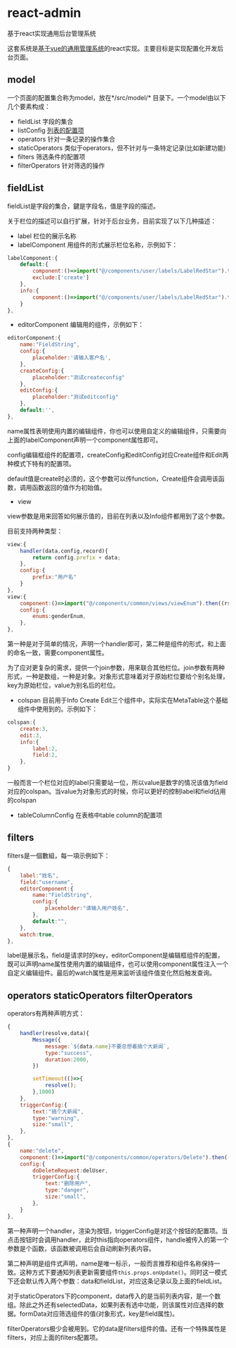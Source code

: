 # react-admin

基于react实现通用后台管理系统

这套系统是[基于vue的通用管理系统](https://github.com/jiangshanmeta/vue-admin)的react实现。主要目标是实现配置化开发后台页面。

## model

一个页面的配置集合称为model，放在*/src/model/* 目录下。一个model由以下几个要素构成：

* fieldList 字段的集合
* listConfig [列表的配置项](https://github.com/jiangshanmeta/react-admin/tree/master/src/components/common)
* operators 针对一条记录的操作集合
* staticOperators 类似于operators，但不针对与一条特定记录(比如新建功能)
* filters 筛选条件的配置项
* filterOperators 针对筛选的操作

## fieldList

fieldList是字段的集合，鍵是字段名，值是字段的描述。

关于栏位的描述可以自行扩展，针对于后台业务，目前实现了以下几种描述：

* label 栏位的展示名称
* labelComponent 用组件的形式展示栏位名称，示例如下：

```javascript
labelComponent:{
    default:{
        component:()=>import("@/components/user/labels/LabelRedStar").then(rst=>rst.default),
        exclude:['create']
    },
    info:{
        component:()=>import("@/components/user/labels/LabelRedStar").then(rst=>rst.default),
    }
},
```

* editorComponent 编辑用的组件，示例如下：

```javascript
editorComponent:{
    name:"FieldString",
    config:{
        placeholder:'请输入客户名',
    },
    createConfig:{
        placeholder:"测试createconfig"
    },
    editConfig:{
        placeholder:"测试editconfig"
    },
    default:'',
},
```

name属性表明使用内置的编辑组件，你也可以使用自定义的编辑组件，只需要向上面的labelComponent声明一个component属性即可。

config编辑框组件的配置项，createConfig和editConfig对应Create组件和Edit两种模式下特有的配置项。

default值是create时必须的，这个参数可以传function，Create组件会调用该函数，调用函数返回的值作为初始值。

* view

view参数是用来回答如何展示值的，目前在列表以及Info组件都用到了这个参数。

目前支持两种类型：

```javascript
view:{
    handler(data,config,record){
        return config.prefix + data;
    },
    config:{
        prefix:"用户名"
    }
},
view:{
    component:()=>import("@/components/common/views/viewEnum").then((rst)=>rst.default),
    config:{
        enums:genderEnum,
    },
},
```

第一种是对于简单的情况，声明一个handler即可，第二种是组件的形式，和上面的命名一致，需要component属性。

为了应对更复杂的需求，提供一个join参数，用来联合其他栏位。join参数有两种形式，一种是数组，一种是对象。对象形式意味着对于原始栏位要给个别名处理，key为原始栏位，value为别名后的栏位。

* colspan 目前用于Info Create Edit三个组件中，实际实在MetaTable这个基础组件中使用到的。示例如下：

```javascript
colspan:{
    create:3,
    edit:3,
    info:{
        label:2,
        field:2,
    },
}
```

一般而言一个栏位对应的label只需要站一位，所以value是数字的情况该值为field对应的colspan。当value为对象形式的时候，你可以更好的控制label和field佔用的colspan

* tableColumnConfig 在表格中table column的配置项

## filters

filters是一個數組，每一項示例如下：

```javascript
{
    label:"姓名",
    field:"username",
    editorComponent:{
        name:"FieldString",
        config:{
            placeholder:"请输入用户姓名",
        },
        default:"",
    },
    watch:true,
},
```

label是展示名，field是请求时的key，editorComponent是编辑框组件的配置，既可以声明name属性使用内置的编辑组件，也可以使用component属性注入一个自定义编辑组件。最后的watch属性是用来监听该组件值变化然后触发查询。


## operators staticOperators filterOperators

operators有两种声明方式：

```javascript
{
    handler(resolve,data){
        Message({
            message:`${data.name}不要总想着搞个大新闻`,
            type:"success",
            duration:2000,
        })

        setTimeout(()=>{
            resolve();
        },1000)
    },
    triggerConfig:{
        text:"搞个大新闻",
        type:"warning",
        size:"small",
    },
},
{
    name:"delete",
    component:()=>import("@/components/common/operators/Delete").then((rst)=>rst.default),
    config:{
        doDeleteRequest:delUser,
        triggerConfig:{
            text:"删除用户",
            type:"danger",
            size:"small",
        },
    }
},
```

第一种声明一个handler，渲染为按钮，triggerConfig是对这个按钮的配置项。当点击按钮时会调用handler，此时this指向operators组件，handle被传入的第一个参数是个函数，该函数被调用后会自动刷新列表内容。

第二种声明是组件式声明，name是唯一标示，一般而言推荐和组件名称保持一致。这种方式下要通知列表更新需要组件```this.props.onUpdate()```。同时这一模式下还会默认传入两个参数：data和fieldList，对应这条记录以及上面的fieldList。

对于staticOperators下的component，data传入的是当前列表内容，是一个数组。除此之外还有selectedData，如果列表有选中功能，则该属性对应选择的数据。formData对应筛选组件的值(对象形式，key是field属性)。

filterOperators极少会被用到。它的data是filters组件的值。还有一个特殊属性是filters，对应上面的filters配置项。